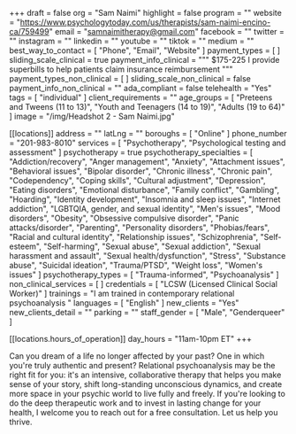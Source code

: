 +++
draft = false
org = "Sam Naimi"
highlight = false
program = ""
website = "https://www.psychologytoday.com/us/therapists/sam-naimi-encino-ca/759499"
email = "samnaimitherapy@gmail.com"
facebook = ""
twitter = ""
instagram = ""
linkedin = ""
youtube = ""
tiktok = ""
medium = ""
best_way_to_contact = [ "Phone", "Email", "Website" ]
payment_types = [ ]
sliding_scale_clinical = true
payment_info_clinical = """
$175-225
I provide superbills to help patients claim insurance reimbursement """
payment_types_non_clinical = [ ]
sliding_scale_non_clinical = false
payment_info_non_clinical = ""
ada_compliant = false
telehealth = "Yes"
tags = [ "individual" ]
client_requirements = ""
age_groups = [
  "Preteens and Tweens (11 to 13)",
  "Youth and Teenagers (14 to 19)",
  "Adults (19 to 64)"
]
image = "/img/Headshot 2 - Sam Naimi.jpg"

[[locations]]
address = ""
latLng = ""
boroughs = [ "Online" ]
phone_number = "201-983-8010"
services = [ "Psychotherapy", "Psychological testing and assessment" ]
psychotherapy = true
psychotherapy_specialties = [
  "Addiction/recovery",
  "Anger management",
  "Anxiety",
  "Attachment issues",
  "Behavioral issues",
  "Bipolar disorder",
  "Chronic illness",
  "Chronic pain",
  "Codependency",
  "Coping skills",
  "Cultural adjustment",
  "Depression",
  "Eating disorders",
  "Emotional disturbance",
  "Family conflict",
  "Gambling",
  "Hoarding",
  "Identity development",
  "Insomnia and sleep issues",
  "Internet addiction",
  "LGBTQIA, gender, and sexual identity",
  "Men's issues",
  "Mood disorders",
  "Obesity",
  "Obsessive compulsive disorder",
  "Panic attacks/disorder",
  "Parenting",
  "Personality disorders",
  "Phobias/fears",
  "Racial and cultural identity",
  "Relationship issues",
  "Schizophrenia",
  "Self-esteem",
  "Self-harming",
  "Sexual abuse",
  "Sexual addiction",
  "Sexual harassment and assault",
  "Sexual health/dysfunction",
  "Stress",
  "Substance abuse",
  "Suicidal ideation",
  "Trauma/PTSD",
  "Weight loss",
  "Women's issues"
]
psychotherapy_types = [ "Trauma-informed", "Psychoanalysis" ]
non_clinical_services = [ ]
credentials = [ "LCSW (Licensed Clinical Social Worker)" ]
trainings = "I am trained in contemporary relational psychoanalysis "
languages = [ "English" ]
new_clients = "Yes"
new_clients_detail = ""
parking = ""
staff_gender = [ "Male", "Genderqueer" ]

  [[locations.hours_of_operation]]
  day_hours = "11am-10pm ET"
+++


Can you dream of a life no longer affected by your past? One in which you're truly authentic and present? Relational psychoanalysis may be the right fit for you: it's an intensive, collaborative therapy that helps you make sense of your story, shift long-standing unconscious dynamics, and create more space in your psychic world to live fully and freely. If you're looking to do the deep therapeutic work and to invest in lasting change for your health, I welcome you to reach out for a free consultation. Let us help you thrive.
